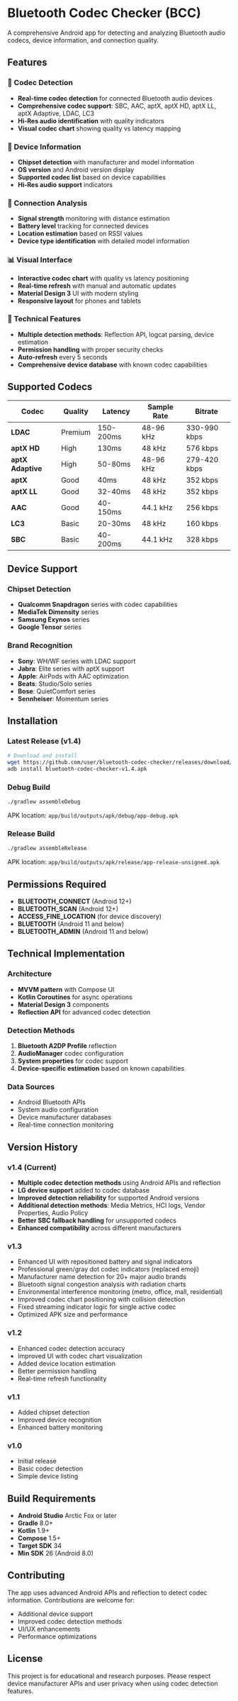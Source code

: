 # Bluetooth Codec Checker (BCC)

A comprehensive Android app for detecting and analyzing Bluetooth audio codecs, device information, and connection quality.

## Features

### 🎵 Codec Detection
- **Real-time codec detection** for connected Bluetooth audio devices
- **Comprehensive codec support**: SBC, AAC, aptX, aptX HD, aptX LL, aptX Adaptive, LDAC, LC3
- **Hi-Res audio identification** with quality indicators
- **Visual codec chart** showing quality vs latency mapping

### 📱 Device Information
- **Chipset detection** with manufacturer and model information
- **OS version** and Android version display
- **Supported codec list** based on device capabilities
- **Hi-Res audio support** indicators

### 🔗 Connection Analysis
- **Signal strength** monitoring with distance estimation
- **Battery level** tracking for connected devices
- **Location estimation** based on RSSI values
- **Device type identification** with detailed model information

### 📊 Visual Interface
- **Interactive codec chart** with quality vs latency positioning
- **Real-time refresh** with manual and automatic updates
- **Material Design 3** UI with modern styling
- **Responsive layout** for phones and tablets

### 🔧 Technical Features
- **Multiple detection methods**: Reflection API, logcat parsing, device estimation
- **Permission handling** with proper security checks
- **Auto-refresh** every 5 seconds
- **Comprehensive device database** with known codec capabilities

## Supported Codecs

| Codec | Quality | Latency | Sample Rate | Bitrate |
|-------|---------|---------|-------------|---------|
| **LDAC** | Premium | 150-200ms | 48-96 kHz | 330-990 kbps |
| **aptX HD** | High | 130ms | 48 kHz | 576 kbps |
| **aptX Adaptive** | High | 50-80ms | 48-96 kHz | 279-420 kbps |
| **aptX** | Good | 40ms | 48 kHz | 352 kbps |
| **aptX LL** | Good | 32-40ms | 48 kHz | 352 kbps |
| **AAC** | Good | 40-150ms | 44.1 kHz | 256 kbps |
| **LC3** | Basic | 20-30ms | 48 kHz | 160 kbps |
| **SBC** | Basic | 40-200ms | 44.1 kHz | 328 kbps |

## Device Support

### Chipset Detection
- **Qualcomm Snapdragon** series with codec capabilities
- **MediaTek Dimensity** series
- **Samsung Exynos** series
- **Google Tensor** series

### Brand Recognition
- **Sony**: WH/WF series with LDAC support
- **Jabra**: Elite series with aptX support
- **Apple**: AirPods with AAC optimization
- **Beats**: Studio/Solo series
- **Bose**: QuietComfort series
- **Sennheiser**: Momentum series

## Installation

### Latest Release (v1.4)
```bash
# Download and install
wget https://github.com/user/bluetooth-codec-checker/releases/download/v1.4/bluetooth-codec-checker-v1.4.apk
adb install bluetooth-codec-checker-v1.4.apk
```

### Debug Build
```bash
./gradlew assembleDebug
```
APK location: `app/build/outputs/apk/debug/app-debug.apk`

### Release Build
```bash
./gradlew assembleRelease
```
APK location: `app/build/outputs/apk/release/app-release-unsigned.apk`

## Permissions Required

- **BLUETOOTH_CONNECT** (Android 12+)
- **BLUETOOTH_SCAN** (Android 12+)
- **ACCESS_FINE_LOCATION** (for device discovery)
- **BLUETOOTH** (Android 11 and below)
- **BLUETOOTH_ADMIN** (Android 11 and below)

## Technical Implementation

### Architecture
- **MVVM pattern** with Compose UI
- **Kotlin Coroutines** for async operations
- **Material Design 3** components
- **Reflection API** for advanced codec detection

### Detection Methods
1. **Bluetooth A2DP Profile** reflection
2. **AudioManager** codec configuration
3. **System properties** for codec support
4. **Device-specific estimation** based on known capabilities

### Data Sources
- Android Bluetooth APIs
- System audio configuration
- Device manufacturer databases
- Real-time connection monitoring

## Version History

### v1.4 (Current)
- **Multiple codec detection methods** using Android APIs and reflection
- **LG device support** added to codec database
- **Improved detection reliability** for supported Android versions
- **Additional detection methods**: Media Metrics, HCI logs, Vendor Properties, Audio Policy
- **Better SBC fallback handling** for unsupported codecs
- **Enhanced compatibility** across different manufacturers

### v1.3
- Enhanced UI with repositioned battery and signal indicators
- Professional green/gray dot codec indicators (replaced emoji)
- Manufacturer name detection for 20+ major audio brands
- Bluetooth signal congestion analysis with radiation charts
- Environmental interference monitoring (metro, office, mall, residential)
- Improved codec chart positioning with collision detection
- Fixed streaming indicator logic for single active codec
- Optimized APK size and performance

### v1.2
- Enhanced codec detection accuracy
- Improved UI with codec chart visualization
- Added device location estimation
- Better permission handling
- Real-time refresh functionality

### v1.1
- Added chipset detection
- Improved device recognition
- Enhanced battery monitoring

### v1.0
- Initial release
- Basic codec detection
- Simple device listing

## Build Requirements

- **Android Studio** Arctic Fox or later
- **Gradle** 8.0+
- **Kotlin** 1.9+
- **Compose** 1.5+
- **Target SDK** 34
- **Min SDK** 26 (Android 8.0)

## Contributing

The app uses advanced Android APIs and reflection to detect codec information. Contributions are welcome for:
- Additional device support
- Improved codec detection methods
- UI/UX enhancements
- Performance optimizations

## License

This project is for educational and research purposes. Please respect device manufacturer APIs and user privacy when using codec detection features.
